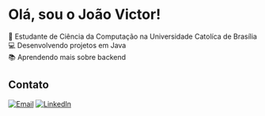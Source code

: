 # Olá, sou o João Victor!

🚀 Estudante de Ciência da Computação na Universidade Catolíca de Brasília  
💻 Desenvolvendo projetos em Java  
📚 Aprendendo mais sobre backend 

## Contato
[![Email](https://img.icons8.com/ios-filled/50/4fa6f7/email.png)](mailto:oliveira.joaov@proton.me)  [![LinkedIn](https://img.icons8.com/ios-filled/50/4fa6f7/linkedin.png)](https://www.linkedin.com/in/jo%C3%A3o-victor-24291b219/)
